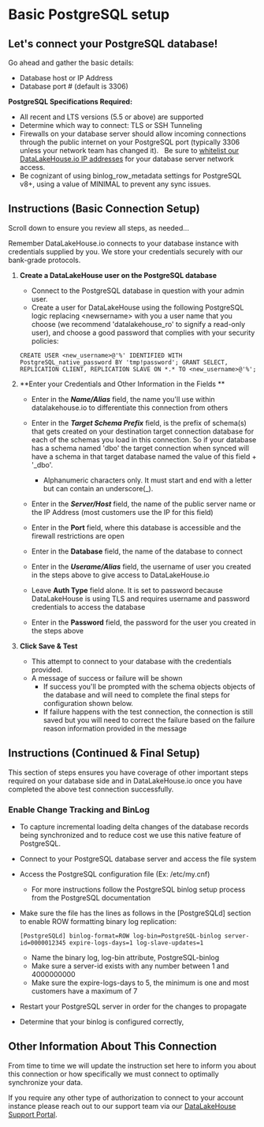 # Basic PostgreSQL setup

Let's connect your PostgreSQL database!
---

Go ahead and gather the basic details:

* Database host or IP Address
* Database port # (default is 3306)

**PostgreSQL Specifications Required:**

* All recent and LTS versions (5.5 or above) are supported
* Determine which way to connect: TLS or SSH Tunneling
* Firewalls on your database server should allow incoming connections through the public internet on your PostgreSQL port (typically 3306 unless your network team has changed it).   Be sure to [whitelist our DataLakeHouse.io IP addresses](https://datalakehouse.io/whitelist-ip-addresses "DataLakeHouse IPs") for your database server network access.
* Be cognizant of using binlog\_row\_metadata settings for PostgreSQL v8+, using a value of MINIMAL to prevent any sync issues.

Instructions (Basic Connection Setup)
---

Scroll down to ensure you review all steps, as needed...

Remember DataLakeHouse.io connects to your database instance with credentials supplied by you. We store your credentials securely with our bank-grade protocols.

1.  **Create a DataLakeHouse user on the PostgreSQL database**
    * Connect to the PostgreSQL database in question with your admin user.
    * Create a user for DataLakeHouse using the following PostgreSQL logic replacing &lt;newsername&gt; with you a user name that you choose (we recommend 'datalakehouse_ro' to signify a read-only user), and choose a good password that complies with your security policies:
        

    `CREATE USER <new_username>@'%' IDENTIFIED WITH PostgreSQL_native_password BY 'tmp!password';
    GRANT SELECT, REPLICATION CLIENT, REPLICATION SLAVE ON *.* TO <new_username>@'%';`
    
        
2.  **Enter your Credentials and Other Information in the Fields **
    * Enter in the _**Name/Alias**_ field, the name you'll use within datalakehouse.io to differentiate this connection from others
    * Enter in the _**Target Schema Prefix**_ field, is the prefix of schema(s) that gets created on your destination target connection database for each of the schemas you load in this connection. So if your database has a schema named 'dbo' the target connection when synced will have a schema in that target database named the value of this field + '_dbo'.
        * Alphanumeric characters only. It must start and end with a letter but can contain an underscore(_).
            
    * Enter in the _**Server/Host**_ field, the name of the public server name or the IP Address (most customers use the IP for this field)
    * Enter in the **Port** field, where this database is accessible and the firewall restrictions are open
    * Enter in the **Database** field, the name of the database to connect
    * Enter in the _**Userame/Alias**_ field, the username of user you created in the steps above to give access to DataLakeHouse.io
    * Leave **Auth Type** field alone. It is set to password because DataLakeHouse is using TLS and requires username and password credentials to access the database
    * Enter in the **Password** field, the password for the user you created in the steps above
    
3.  **Click Save & Test**
    * This attempt to connect to your database with the credentials provided.
    * A message of success or failure will be shown
        * If success you'll be prompted with the schema objects objects of the database and will need to complete the final steps for configuration shown below.
        * If failure happens with the test connection, the connection is still saved but you will need to correct the failure based on the failure reason information provided in the message
        

Instructions (Continued & Final Setup)
---

This section of steps ensures you have coverage of other important steps required on your database side and in DataLakeHouse.io once you have completed the above test connection successfully.

### **Enable Change Tracking and BinLog**

* To capture incremental loading delta changes of the database records being synchronized and to reduce cost we use this native feature of PostgreSQL.  
* Connect to your PostgreSQL database server and access the file system
* Access the PostgreSQL configuration file (Ex: /etc/my.cnf)
    * For more instructions follow the PostgreSQL binlog setup process from the PostgreSQL documentation
* Make sure the file has the lines as follows in the \[PostgreSQLd\] section to enable ROW formatting binary log replication:
    
        
    `[PostgreSQLd]
    binlog-format=ROW
    log-bin=PostgreSQL-binlog
    server-id=0000012345
    expire-logs-days=1
    log-slave-updates=1`

    * Name the binary log, log-bin attribute, PostgreSQL-binlog
    * Make sure a server-id exists with any number between 1 and 4000000000
    * Make sure the expire-logs-days to 5, the minimum is one and most customers have a maximum of 7
* Restart your PostgreSQL server in order for the changes to propagate
* Determine that your binlog is configured correctly, 

Other Information About This Connection
---

From time to time we will update the instruction set here to inform you about this connection or how specifically we must connect to optimally synchronize your data.

If you require any other type of authorization to connect to your account instance please reach out to our support team via our [DataLakeHouse Support Portal](https://datalakehouse.zendesk.com).

